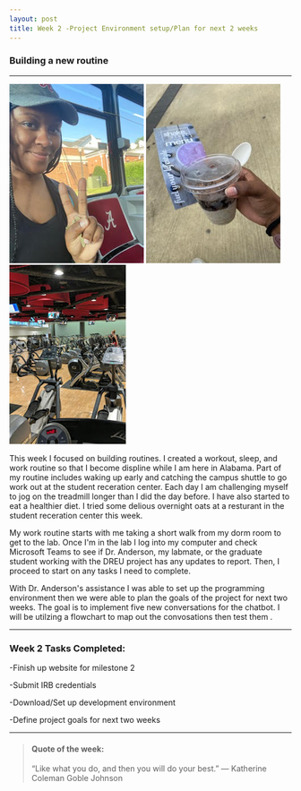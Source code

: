 ```yaml
---
layout: post
title: Week 2 -Project Environment setup/Plan for next 2 weeks
---
```


### Building a new routine

----

![uapwktwo1](/images/uapwktwo1.jpg) ![uapwktwo2](/images/uapwktwo2.jpg) ![uapwktwo3](/images/uapwktwo3.jpg)

This week I focused on building routines. I created a workout, sleep, and work routine so that I become displine while I am here in Alabama. Part of my routine includes waking up early and catching the campus shuttle to go work out at the student receration center. Each day I am challenging myself to jog on the treadmill longer than I did the day before. I have also started to eat a healthier diet. I tried some delious overnight oats at a resturant in the student receration center this week. 

My work routine starts with me taking a short walk from my dorm room to get to the lab. Once I'm in the lab I log into my computer and check Microsoft Teams to see if Dr. Anderson, my labmate, or the graduate student working with the DREU project has any updates to report. Then, I proceed to start on any tasks I need to complete.

With Dr. Anderson's assistance I was able to set up the programming environment then we were able to plan the goals of the project for next two weeks. The goal is to implement five new conversations for the chatbot. I will be utilzing a flowchart to map out the convosations then test them . 

----

### Week 2 Tasks Completed:

-Finish up website for milestone 2

-Submit IRB credentials 

-Download/Set up development environment

-Define project goals for next two weeks

----

> #### Quote of the week:
> “Like what you do, and then you will do your best.”
> — Katherine Coleman Goble Johnson 

